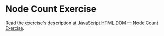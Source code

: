 
# Node Count Exercise

Read the exercise's description at [JavaScript HTML DOM — Node Count Exercise](https://www.codeguage.com/courses/js/html-dom-node-count-exercise).